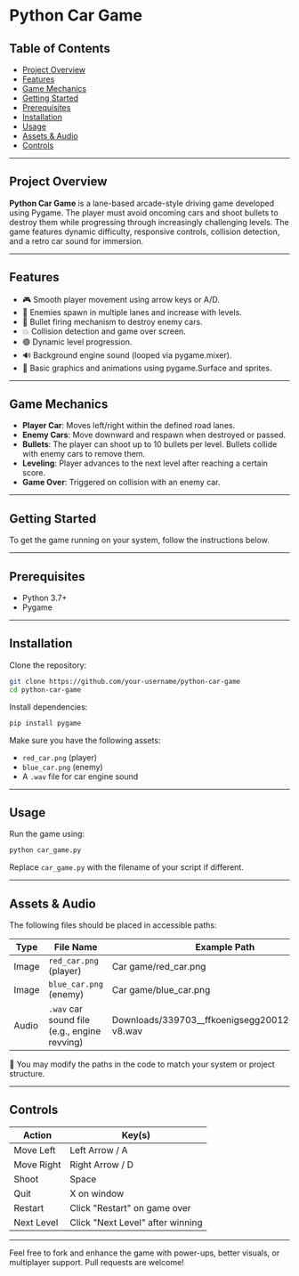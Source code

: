 # Python Car Game

## Table of Contents
- [Project Overview](#project-overview)
- [Features](#features)
- [Game Mechanics](#game-mechanics)
- [Getting Started](#getting-started)
- [Prerequisites](#prerequisites)
- [Installation](#installation)
- [Usage](#usage)
- [Assets & Audio](#assets--audio)
- [Controls](#controls)

---

## Project Overview
**Python Car Game** is a lane-based arcade-style driving game developed using Pygame. The player must avoid oncoming cars and shoot bullets to destroy them while progressing through increasingly challenging levels. The game features dynamic difficulty, responsive controls, collision detection, and a retro car sound for immersion.

---

## Features
- 🎮 Smooth player movement using arrow keys or A/D.
- 🚗 Enemies spawn in multiple lanes and increase with levels.
- 🔫 Bullet firing mechanism to destroy enemy cars.
- 💥 Collision detection and game over screen.
- 🟢 Dynamic level progression.
- 🔊 Background engine sound (looped via pygame.mixer).
- 🎨 Basic graphics and animations using pygame.Surface and sprites.

---

## Game Mechanics
- **Player Car**: Moves left/right within the defined road lanes.
- **Enemy Cars**: Move downward and respawn when destroyed or passed.
- **Bullets**: The player can shoot up to 10 bullets per level. Bullets collide with enemy cars to remove them.
- **Leveling**: Player advances to the next level after reaching a certain score.
- **Game Over**: Triggered on collision with an enemy car.

---

## Getting Started
To get the game running on your system, follow the instructions below.

---

## Prerequisites
- Python 3.7+
- Pygame

---

## Installation

Clone the repository:
```bash
git clone https://github.com/your-username/python-car-game
cd python-car-game
```

Install dependencies:
```bash
pip install pygame
```

Make sure you have the following assets:
- `red_car.png` (player)
- `blue_car.png` (enemy)
- A `.wav` file for car engine sound

---

## Usage

Run the game using:
```bash
python car_game.py
```
Replace `car_game.py` with the filename of your script if different.

---

## Assets & Audio

The following files should be placed in accessible paths:

| Type  | File Name                                | Example Path                          |
|-------|-------------------------------------------|----------------------------------------|
| Image | `red_car.png` (player)                    | Car game/red_car.png                   |
| Image | `blue_car.png` (enemy)                    | Car game/blue_car.png                  |
| Audio | `.wav` car sound file (e.g., engine revving) | Downloads/339703__ffkoenigsegg20012017__audi-v8.wav |

🔧 You may modify the paths in the code to match your system or project structure.

---

## Controls

| Action        | Key(s)                         |
|---------------|--------------------------------|
| Move Left     | Left Arrow / A                 |
| Move Right    | Right Arrow / D                |
| Shoot         | Space                          |
| Quit          | X on window                    |
| Restart       | Click "Restart" on game over   |
| Next Level    | Click "Next Level" after winning |

---

Feel free to fork and enhance the game with power-ups, better visuals, or multiplayer support. Pull requests are welcome!
